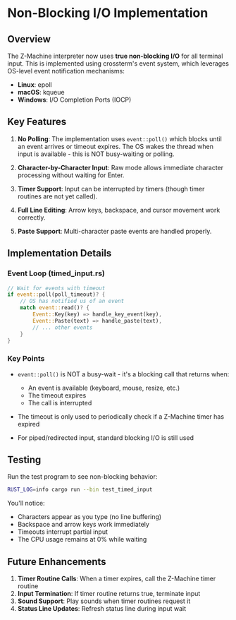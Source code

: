 # Non-Blocking I/O Implementation

## Overview

The Z-Machine interpreter now uses **true non-blocking I/O** for all terminal input. This is implemented using crossterm's event system, which leverages OS-level event notification mechanisms:

- **Linux**: epoll
- **macOS**: kqueue  
- **Windows**: I/O Completion Ports (IOCP)

## Key Features

1. **No Polling**: The implementation uses `event::poll()` which blocks until an event arrives or timeout expires. The OS wakes the thread when input is available - this is NOT busy-waiting or polling.

2. **Character-by-Character Input**: Raw mode allows immediate character processing without waiting for Enter.

3. **Timer Support**: Input can be interrupted by timers (though timer routines are not yet called).

4. **Full Line Editing**: Arrow keys, backspace, and cursor movement work correctly.

5. **Paste Support**: Multi-character paste events are handled properly.

## Implementation Details

### Event Loop (timed_input.rs)

```rust
// Wait for events with timeout
if event::poll(poll_timeout)? {
    // OS has notified us of an event
    match event::read()? {
        Event::Key(key) => handle_key_event(key),
        Event::Paste(text) => handle_paste(text),
        // ... other events
    }
}
```

### Key Points

- `event::poll()` is NOT a busy-wait - it's a blocking call that returns when:
  - An event is available (keyboard, mouse, resize, etc.)
  - The timeout expires
  - The call is interrupted

- The timeout is only used to periodically check if a Z-Machine timer has expired

- For piped/redirected input, standard blocking I/O is still used

## Testing

Run the test program to see non-blocking behavior:

```bash
RUST_LOG=info cargo run --bin test_timed_input
```

You'll notice:
- Characters appear as you type (no line buffering)
- Backspace and arrow keys work immediately
- Timeouts interrupt partial input
- The CPU usage remains at 0% while waiting

## Future Enhancements

1. **Timer Routine Calls**: When a timer expires, call the Z-Machine timer routine
2. **Input Termination**: If timer routine returns true, terminate input
3. **Sound Support**: Play sounds when timer routines request it
4. **Status Line Updates**: Refresh status line during input wait